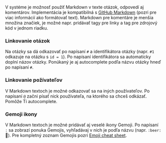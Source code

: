 V systéme je možnosť použiť Markdown v texte otázok, odpovedí aj komentárov. Implementácia je kompatibilná s [GitHub Markdown](https://guides.github.com/features/mastering-markdown) (pozri pre viac informácií ako formátovať text). Markdown pre komentáre je menšia množina značiek, je možné napr. pridávať tagy pre linky a tag pre zdrojový kód v jednom riadku.

### Linkovanie otázok

Na otázky sa dá odkazovať po napísaní `#` a identifikátora otázky (napr. `#1` odkazuje na otázku s `id = 1`). Po napísaní identifikátora sa automaticky doplní názov otázky. Ponúkaný je aj autocomplete podľa názvu otázky hneď po napísaní `#`.

### Linkovanie požívateľov

V Markdown textoch je možné odkazovať sa na iných používateľov. Po napísaní `@` začni písať nick používateľa, na ktorého sa chceš odkázať. Pomôže Ti autocomplete.

### Gemoji ikony

V Markdown textoch je možné pridávať aj veselé ikony Gemoji. Po napísaní `:` sa zobrazí ponuka Gemojis, vyhľadávaj v nich je podľa názvu (napr. `:beer:` :beer:). Pre kompletný zoznam Gemojis pozri [Emoji cheat sheet](http://www.emoji-cheat-sheet.com).
